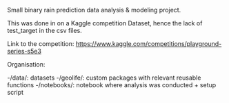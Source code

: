 Small binary rain prediction data analysis & modeling project.

This was done in on a Kaggle competition Dataset, hence the lack of test_target in the csv files.

Link to the competition: https://www.kaggle.com/competitions/playground-series-s5e3

Organisation:

-/data/: datasets
-/geolife/: custom packages with relevant reusable functions
-/notebooks/: notebook where analysis was conducted + setup script